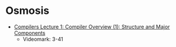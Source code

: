 # Osmosis
- [Compilers Lecture 1: Compiler Overview (1): Structure and Major Components](https://www.youtube.com/watch?v=mH0XqOZ6Yjk)
  - Videomark: 3-41